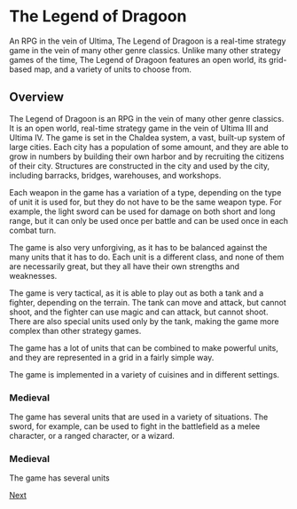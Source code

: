 # The Legend of Dragoon

An RPG in the vein of Ultima, The Legend of Dragoon is a real-time strategy game in the vein of many other genre classics. Unlike many other strategy games of the time, The Legend of Dragoon features an open world, its grid-based map, and a variety of units to choose from.

## Overview

The Legend of Dragoon is an RPG in the vein of many other genre classics. It is an open world, real-time strategy game in the vein of Ultima III and Ultima IV. The game is set in the Chaldea system, a vast, built-up system of large cities. Each city has a population of some amount, and they are able to grow in numbers by building their own harbor and by recruiting the citizens of their city. Structures are constructed in the city and used by the city, including barracks, bridges, warehouses, and workshops.

Each weapon in the game has a variation of a type, depending on the type of unit it is used for, but they do not have to be the same weapon type. For example, the light sword can be used for damage on both short and long range, but it can only be used once per battle and can be used once in each combat turn.

The game is also very unforgiving, as it has to be balanced against the many units that it has to do. Each unit is a different class, and none of them are necessarily great, but they all have their own strengths and weaknesses.

The game is very tactical, as it is able to play out as both a tank and a fighter, depending on the terrain. The tank can move and attack, but cannot shoot, and the fighter can use magic and can attack, but cannot shoot. There are also special units used only by the tank, making the game more complex than other strategy games.

The game has a lot of units that can be combined to make powerful units, and they are represented in a grid in a fairly simple way.

The game is implemented in a variety of cuisines and in different settings.

### Medieval

The game has several units that are used in a variety of situations. The sword, for example, can be used to fight in the battlefield as a melee character, or a ranged character, or a wizard.

### Medieval

The game has several units

[Next](173.md)